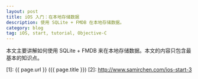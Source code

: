 ```yaml
---
layout: post
title: iOS 入门：在本地存储数据
description: 使用 SQLite + FMDB 在本地存储数据。
category: blog
tag: iOS, start, tutorial, Objective-C
---
```



本文主要讲解如何使用 SQLite + FMDB 来在本地存储数据。本文的内容只包含最基本的知识点。






[SamirChen]: http://www.samirchen.com "SamirChen"
[1]: {{ page.url }} ({{ page.title }})
[2]: http://www.samirchen.com/ios-start-3